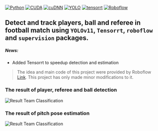 [![Python](https://img.shields.io/badge/Python%203.11-red?logo=python&logoColor=fff)](#)
[![CUDA](https://img.shields.io/badge/CUDA_Toolkit-12.9-blue)](#)
[![cuDNN](https://img.shields.io/badge/cuDNN-9.8.0-blue)](#)
[![YOLO](https://img.shields.io/badge/YOLO-green)](#)
[![tensorrt](https://img.shields.io/badge/Tensorrt-10.11.0.33-cyan)](#)
[![Roboflow](https://img.shields.io/badge/Roboflow-orange)](#)

## Detect and track players, ball and referee in football match using `YOLOv11`, `Tensorrt`, `roboflow` and `supervision` packages.

##### News:

* Added Tensorrt to speedup detection and estimation

> The idea and main code of this project were provided by Roboflow [Link](https://github.com/roboflow/notebooks/blob/main/notebooks/football-ai.ipynb). This project has only made minor modifications to it.

### The result of player, referee and ball detection

![Result Team Classification](https://github.com/salehghotbani/Football_Yolo11_Supervision_Roboflow/raw/main/docs/clips/result_team_classification.gif)

### The result of pitch pose estimation

![Result Team Classification](https://github.com/salehghotbani/Football_Yolo11_Supervision_Roboflow/raw/main/docs/clips/result_pitch.gif)
